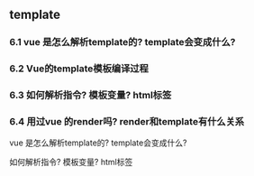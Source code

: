 ## template 

### 6.1 vue 是怎么解析template的? template会变成什么?

### 6.2 Vue的template模板编译过程

### 6.3 如何解析指令? 模板变量? html标签

### 6.4 用过vue 的render吗? render和template有什么关系



vue 是怎么解析template的? template会变成什么?



如何解析指令? 模板变量? html标签